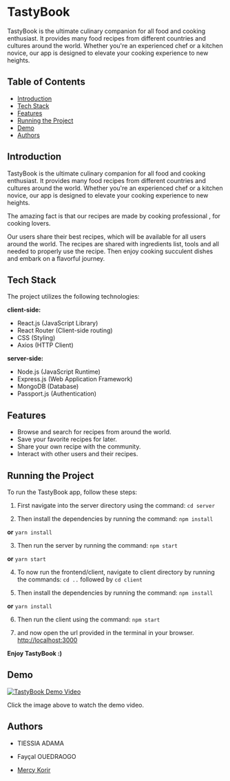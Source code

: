# TastyBook

TastyBook is the ultimate culinary companion for all food and cooking enthusiast. It provides many food recipes from different countries and cultures around the world. Whether you're an experienced chef or a kitchen novice, our app is designed to elevate your cooking experience to new heights.

## Table of Contents

- [Introduction](#introduction)
- [Tech Stack](#tech-stack)
- [Features](#features)
- [Running the Project](#running-the-project)
- [Demo](#demo)
- [Authors](#authors)

## Introduction

TastyBook is the ultimate culinary companion for all food and cooking enthusiast. It provides many food recipes from different countries and cultures around the world. Whether you're an experienced chef or a kitchen novice, our app is designed to elevate your cooking experience to new heights.

The amazing fact is that our recipes are made by cooking professional , for cooking lovers.

Our users share their best recipes, which will be available for all users around the world. The recipes are shared with ingredients list, tools and all needed to properly use the recipe. Then enjoy cooking succulent dishes and embark on a flavorful journey.

## Tech Stack

The project utilizes the following technologies:

**client-side:**

- React.js (JavaScript Library)
- React Router (Client-side routing)
- CSS (Styling)
- Axios (HTTP Client)

**server-side:**

- Node.js (JavaScript Runtime)
- Express.js (Web Application Framework)
- MongoDB (Database)
- Passport.js (Authentication)

## Features

- Browse and search for recipes from around the world.
- Save your favorite recipes for later.
- Share your own recipe with the community.
- Interact with other users and their recipes.

## Running the Project

To run the TastyBook app, follow these steps:

1. First navigate into the server directory using the command:
    `cd server`

2. Then install the dependencies by running the command:
    `npm install`

**or**
    `yarn install`

3. Then run the server by running the command:
    `npm start`

**or**
    `yarn start`

4. To now run the frontend/client, navigate to client directory by running the commands:
    `cd ..`
followed by
    `cd client`

5. Then install the dependencies by running the command:
    `npm install`

**or**
    `yarn install`

6. Then run the client using the command:
    `npm start`

7. and now open the url provided in the terminal in your browser.
    [http://localhost:3000](http://localhost:3000)

**Enjoy TastyBook :)**

## Demo

[![TastyBook Demo Video](https://drive.google.com/thumbnail?id=1xXf-uI50P8KqltiA0_bOqHNiUfN95p8w)](https://drive.google.com/file/d/14__BP5nwUSKkGI-ObexVt3Kc-8guB-H9/view?usp=drive_link)

Click the image above to watch the demo video.

## Authors

- TIESSIA ADAMA

- Fayçal OUEDRAOGO

- [Mercy Korir](https://github.com/MercyKorir)
